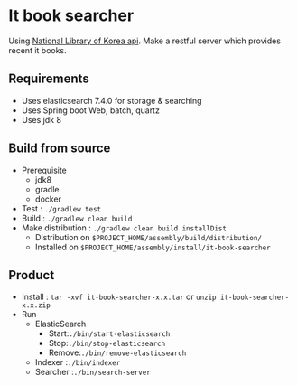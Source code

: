 # It book searcher

Using [National Library of Korea api](https://www.nl.go.kr/nl/service/open/api_util_book.jsp). Make a restful server which provides recent it books.

## Requirements

- Uses elasticsearch 7.4.0 for storage & searching
- Uses Spring boot Web, batch, quartz
- Uses jdk 8

## Build from source

- Prerequisite
  - jdk8
  - gradle
  - docker
- Test : `./gradlew test`
- Build : `./gradlew clean build`
- Make distribution : `./gradlew clean build installDist`
  - Distribution on `$PROJECT_HOME/assembly/build/distribution/`
  - Installed on `$PROJECT_HOME/assembly/install/it-book-searcher`

## Product

- Install : `tar -xvf it-book-searcher-x.x.tar` or `unzip it-book-searcher-x.x.zip` 
- Run
  - ElasticSearch
    - Start:`./bin/start-elasticsearch`
    - Stop:`./bin/stop-elasticsearch`
    - Remove:`./bin/remove-elasticsearch`
  - Indexer :`./bin/indexer`
  - Searcher :`./bin/search-server`
